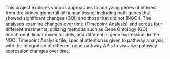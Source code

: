 This project explores various approaches to analyzing genes of interest from the kidney glomeruli of human tissue, including both genes that showed significant changes (GOI) and those that did not (NGOI). The analyses examine changes over time (Timepoint Analysis) and across four different treatments, utilizing methods such as Gene Ontology (GO) enrichment, linear mixed models, and differential gene expression. In the NGOI Timepoint Analysis file, special attention is given to pathway analysis, with the integration of different gene pathway APIs to visualize pathway expression changes over time.
